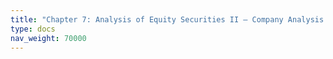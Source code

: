 ```yaml
---
title: "Chapter 7: Analysis of Equity Securities II – Company Analysis and Valuation"
type: docs
nav_weight: 70000
---
```

